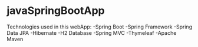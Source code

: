 # javaSpringBootApp

Technologies used in this webApp:
-Spring Boot
-Spring Framework
-Spring Data JPA
-Hibernate
-H2 Database
-Spring MVC
-Thymeleaf
-Apache Maven
